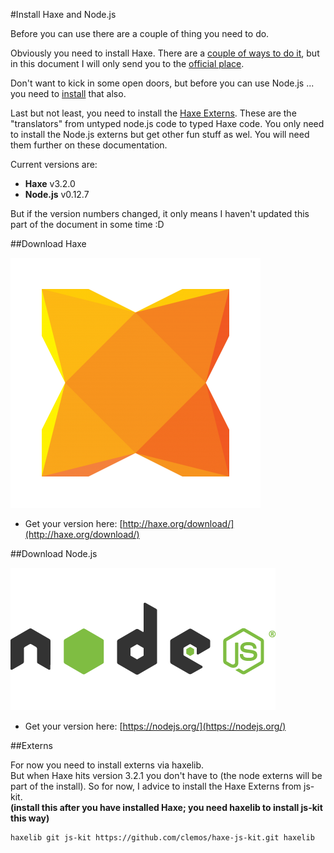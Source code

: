 #Install Haxe and Node.js

Before you can use there are a couple of thing you need to do.

Obviously you need to install Haxe. There are a [couple of ways to do it](../haxe/installation.md), but in this document I will only send you to the [official place](#haxe).

Don't want to kick in some open doors, but before you can use Node.js ... you need to [install](#node) that also.

Last but not least, you need to install the [Haxe Externs](#externs). These are the "translators" from untyped node.js code to typed Haxe code. You only need to install the Node.js externs but get other fun stuff as wel. You will need them further on these documentation. 


Current versions are:  

* **Haxe** v3.2.0
* **Node.js** v0.12.7

But if the version numbers changed, it only means I haven't updated this part of the document in some time :D

<a name="haxe"></a>
##Download Haxe

![](../img/haxe_logo.png)

* Get your version here: [http://haxe.org/download/](http://haxe.org/download/)

<a name="node"></a>
##Download Node.js

![](../img/nodejs_logo.png)

* Get your version here: [https://nodejs.org/](https://nodejs.org/)

<a name="externs"></a>
##Externs

For now you need to install externs via haxelib.   
But when Haxe hits version 3.2.1 you don't have to (the node externs will be part of the install).
So for now, I advice to install the Haxe Externs from js-kit.   
**(install this after you have installed Haxe; you need haxelib to install js-kit this way)**

```
haxelib git js-kit https://github.com/clemos/haxe-js-kit.git haxelib

```